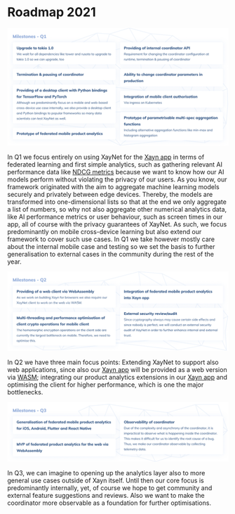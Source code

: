 # Roadmap 2021

![Roadmap Q1](./assets/roadmap_q1.png)

In Q1 we focus entirely on using XayNet for the [Xayn app] in terms of federated learning and
first simple analytics, such as gathering relevant AI performance data like [NDCG metrics]
because we want to know how our AI models perform without violating the privacy of our users.
As you know, our framework originated with the aim to aggregate machine learning models securely
and privately between edge devices. Thereby, the models are transformed into one-dimensional lists
so that at the end we only aggregate a list of numbers, so why not also aggregate other numerical
analytics data, like AI performance metrics or user behaviour, such as screen times in our app,
all of course with the privacy guarantees of XayNet. As such, we focus predominantly on mobile
cross-device learning but also extend our framework to cover such use cases. In Q1 we take however
mostly care about the internal mobile case and testing so we set the basis to further
generalisation to external cases in the community during the rest of the year.

![Roadmap Q2](./assets/roadmap_q2.png)

In Q2 we have three main focus points: Extending XayNet to support also web applications, since
also our [Xayn app] will be provided as a web version via [WASM]; integrating our product analytics
extensions in our [Xayn app] and optimising the client for higher performance, which is one the
major bottlenecks.

![Roadmap Q3](./assets/roadmap_q3.png)

In Q3, we can imagine to opening up the analytics layer also to more general use cases outside of
Xayn itself. Until then our core focus is predominantly internally, yet, of course we hope to get
community and external feature suggestions and reviews. Also we want to make the coordinator more
observable as a foundation for further optimisations.

[Xayn app]: https://www.xayn.com/
[NDCG metrics]: https://en.wikipedia.org/wiki/Discounted_cumulative_gain
[WASM]: https://webassembly.org/
